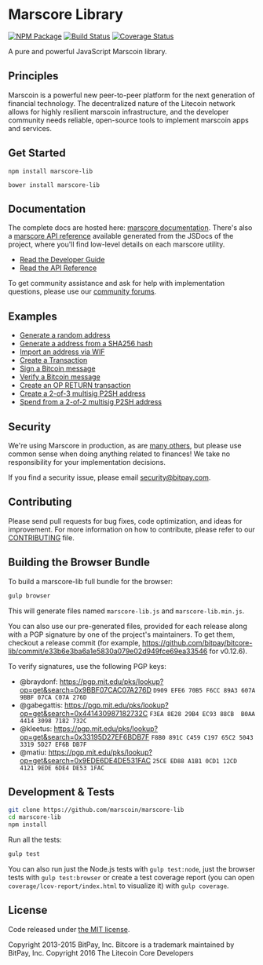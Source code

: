 Marscore Library
=======

[![NPM Package](https://img.shields.io/npm/v/marscore-lib.svg?style=flat-square)](https://www.npmjs.org/package/marscore-lib)
[![Build Status](https://img.shields.io/travis/marscoin/marscore-lib.svg?branch=master&style=flat-square)](https://travis-ci.org/marscoin/marscore-lib)
[![Coverage Status](https://img.shields.io/coveralls/marscoin/marscore-lib.svg?style=flat-square)](https://coveralls.io/r/marscoin/marscore-lib)

A pure and powerful JavaScript Marscoin library.

## Principles

Marscoin is a powerful new peer-to-peer platform for the next generation of financial technology. The decentralized nature of the Litecoin network allows for highly resilient marscoin infrastructure, and the developer community needs reliable, open-source tools to implement marscoin apps and services.

## Get Started

```
npm install marscore-lib
```

```
bower install marscore-lib
```

## Documentation

The complete docs are hosted here: [marscore documentation](http://marscore.io/guide/). There's also a [marscore API reference](http://marscore.io/api/) available generated from the JSDocs of the project, where you'll find low-level details on each marscore utility.

- [Read the Developer Guide](http://marscore.io/guide/)
- [Read the API Reference](http://marscore.io/api/)

To get community assistance and ask for help with implementation questions, please use our [community forums](https://forum.marscore.io/).

## Examples

* [Generate a random address](https://github.com/marscoin/marscore-lib/blob/master/docs/examples.md#generate-a-random-address)
* [Generate a address from a SHA256 hash](https://github.com/marscoin/marscore-lib/blob/master/docs/examples.md#generate-a-address-from-a-sha256-hash)
* [Import an address via WIF](https://github.com/marscoin/marscore-lib/blob/master/docs/examples.md#import-an-address-via-wif)
* [Create a Transaction](https://github.com/marscoin/marscore-lib/blob/master/docs/examples.md#create-a-transaction)
* [Sign a Bitcoin message](https://github.com/marscoin/marscore-lib/blob/master/docs/examples.md#sign-a-bitcoin-message)
* [Verify a Bitcoin message](https://github.com/marscoin/marscore-lib/blob/master/docs/examples.md#verify-a-bitcoin-message)
* [Create an OP RETURN transaction](https://github.com/marscoin/marscore-lib/blob/master/docs/examples.md#create-an-op-return-transaction)
* [Create a 2-of-3 multisig P2SH address](https://github.com/marscoin/marscore-lib/blob/master/docs/examples.md#create-a-2-of-3-multisig-p2sh-address)
* [Spend from a 2-of-2 multisig P2SH address](https://github.com/marscoin/marscore-lib/blob/master/docs/examples.md#spend-from-a-2-of-2-multisig-p2sh-address)


## Security

We're using Marscore in production, as are [many others](http://marscore.io#projects), but please use common sense when doing anything related to finances! We take no responsibility for your implementation decisions.

If you find a security issue, please email security@bitpay.com.

## Contributing

Please send pull requests for bug fixes, code optimization, and ideas for improvement. For more information on how to contribute, please refer to our [CONTRIBUTING](https://github.com/marscoin/marscore-lib/blob/master/CONTRIBUTING.md) file.

## Building the Browser Bundle

To build a marscore-lib full bundle for the browser:

```sh
gulp browser
```

This will generate files named `marscore-lib.js` and `marscore-lib.min.js`.

You can also use our pre-generated files, provided for each release along with a PGP signature by one of the project's maintainers. To get them, checkout a release commit (for example, https://github.com/bitpay/bitcore-lib/commit/e33b6e3ba6a1e5830a079e02d949fce69ea33546 for v0.12.6).

To verify signatures, use the following PGP keys:
- @braydonf: https://pgp.mit.edu/pks/lookup?op=get&search=0x9BBF07CAC07A276D `D909 EFE6 70B5 F6CC 89A3 607A 9BBF 07CA C07A 276D`
- @gabegattis: https://pgp.mit.edu/pks/lookup?op=get&search=0x441430987182732C `F3EA 8E28 29B4 EC93 88CB  B0AA 4414 3098 7182 732C`
- @kleetus: https://pgp.mit.edu/pks/lookup?op=get&search=0x33195D27EF6BDB7F `F8B0 891C C459 C197 65C2 5043 3319 5D27 EF6B DB7F`
- @matiu: https://pgp.mit.edu/pks/lookup?op=get&search=0x9EDE6DE4DE531FAC `25CE ED88 A1B1 0CD1 12CD  4121 9EDE 6DE4 DE53 1FAC`


## Development & Tests

```sh
git clone https://github.com/marscoin/marscore-lib
cd marscore-lib
npm install
```

Run all the tests:

```sh
gulp test
```

You can also run just the Node.js tests with `gulp test:node`, just the browser tests with `gulp test:browser`
or create a test coverage report (you can open `coverage/lcov-report/index.html` to visualize it) with `gulp coverage`.

## License

Code released under [the MIT license](https://github.com/marscoin/marscore-lib/blob/master/LICENSE).

Copyright 2013-2015 BitPay, Inc. Bitcore is a trademark maintained by BitPay, Inc.
Copyright 2016 The Litecoin Core Developers
